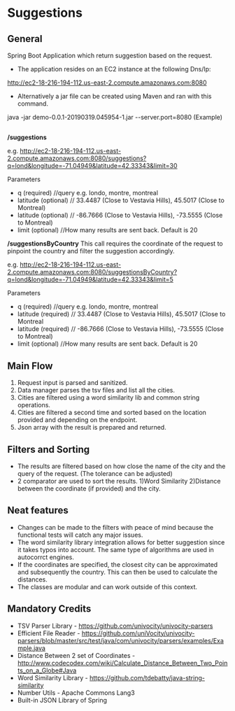 # Suggestions

## General
Spring Boot Application which return suggestion based on the request.

- The application resides on an EC2 instance at the following Dns/Ip:

http://ec2-18-216-194-112.us-east-2.compute.amazonaws.com:8080

- Alternatively a jar file can be created using Maven and ran with this command.

java -jar demo-0.0.1-20190319.045954-1.jar --server.port=8080 (Example)

## 

**/suggestions**

e.g. http://ec2-18-216-194-112.us-east-2.compute.amazonaws.com:8080/suggestions?q=lond&longitude=-71.04949&latitude=42.33343&limit=30

Parameters
- q   (required)  //query e.g. londo, montre, montreal
- latitude (optional) // 33.4487 (Close to Vestavia Hills), 45.5017 (Close to Montreal)
- latitude (optional) // -86.7666 (Close to Vestavia Hills), -73.5555 (Close to Montreal)
- limit (optional) //How many results are sent back. Default is 20

**/suggestionsByCountry**
This call requires the coordinate of the request to pinpoint the country and filter the suggestion accordingly.

e.g. http://ec2-18-216-194-112.us-east-2.compute.amazonaws.com:8080/suggestionsByCountry?q=lond&longitude=-71.04949&latitude=42.33343&limit=5

Parameters
- q   (required)  //query e.g. londo, montre, montreal
- latitude (required) // 33.4487 (Close to Vestavia Hills), 45.5017 (Close to Montreal
- latitude (required) // -86.7666 (Close to Vestavia Hills), -73.5555 (Close to Montreal)
- limit (optional) //How many results are sent back. Default is 20


## Main Flow
1) Request input is parsed and sanitized.
2) Data manager parses the tsv files and list all the cities.
3) Cities are filtered using a word similarity lib and common string operations.
3) Cities are filtered a second time and sorted based on the location provided and depending on the endpoint.
4) Json array with the result is prepared and returned.

## Filters and Sorting
- The results are filtered based on how close the name of the city and the query of the request. (The tolerance can be adjusted)
- 2 comparator are used to sort the results.
  1)Word Similarity
  2)Distance between the coordinate (if provided) and the city.
 

## Neat features
- Changes can be made to the filters with peace of mind because the functional tests will catch any major issues.
- The word similarity library integration allows for better suggestion since it takes typos into account. The same type of
  algorithms are used in autocorrct engines.
- If the coordinates are specified, the closest city can be approximated and subsequently the country. This can then be used to 
  calculate the distances.
- The classes are modular and can work outside of this context.

## Mandatory Credits
- TSV Parser Library - https://github.com/univocity/univocity-parsers
- Efficient File Reader - https://github.com/uniVocity/univocity-parsers/blob/master/src/test/java/com/univocity/parsers/examples/Example.java
- Distance Between 2 set of Coordinates - http://www.codecodex.com/wiki/Calculate_Distance_Between_Two_Points_on_a_Globe#Java
- Word Similarity Library - https://github.com/tdebatty/java-string-similarity
- Number Utils - Apache Commons Lang3
- Built-in JSON Library of Spring
